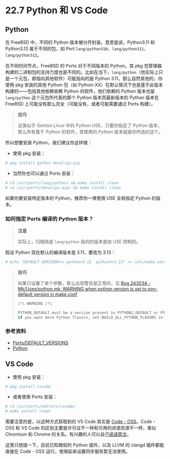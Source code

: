 # 22.7 Python 和 VS Code

## Python

在 FreeBSD 中，不同的 Python 版本被分开封装。意思是说，Python3.11 和 Python3.13 属于不同的包，如 Port `lang/python310`、`lang/python311`、`lang/python312`。

在不同时间节点，FreeBSD 的 Ports 对于不同版本的 Python，其 pkg 包管理器构建的二进制包的支持力度也是不同的。比如在当下，`lang/python`（他实际上只是一个元包，即指向其他软件）可能指向的是 Python 3.11，那么自然其他的，你使用 pkg 安装的其他 Python 包（如 Python-XX）在默认情况下也是基于此版本构建的——包括其他依赖依赖 Python 的软件，他们依赖的 Python 版本也是 `lang/python` 这个元包所代表的那个 Python 版本而最新版本的 Python 版本在 FreeBSD 上可能没有那么完全（可能没有，或者可能需要通过 Ports 构建）。

>**技巧**
>
>这类似于 Gentoo Linux 中的 Python USE。只要你指定了 Python 版本，那么所有基于 Python 的软件，其使用的 Python 版本就是你所选的这个。

所以想要安装 Python，我们建议你这样做：

- 使用 pkg 安装：

```sh
# pkg install python devel/py-pip
```

- 当然你也可以通过 Ports 安装：

```sh
# cd /usr/ports/lang/python/ && make install clean
# cd /usr/ports/devel/py-pip/ && make install clean
```

如果你要安装特定版本的 Python，推荐你一律使用 USE 全局指定 Python 的版本。

### 如何指定 Ports 编译的 Python 版本？

>**注意**
>
>实际上，归根结底 `lang/python` 指向的版本是由 USE 控制的。

假设 Python 现在默认的编译版本是 3.11，要改为 3.13：

```sh
# echo "DEFAULT_VERSIONS+= python=3.13  python3=3.13" >> /etc/make.conf
```

>**技巧**
>
>如果只设置了单个参数，那么出现警告是正常的，见 [Bug 243034 - Mk/Uses/python.mk: WARNING when python version is set to non-default version in make.conf](https://bugs.freebsd.org/bugzilla/show_bug.cgi?id=243034)
>
>```sh
>/!\ WARNING /!\
>
>PYTHON_DEFAULT must be a version present in PYTHON2_DEFAULT or PYTHON3_DEFAULT,
>if you want more Python flavors, set BUILD_ALL_PYTHON_FLAVORS in your make.conf
>```


### 参考资料

- [Ports/DEFAULT_VERSIONS](https://wiki.freebsd.org/Ports/DEFAULT_VERSIONS)
- [Python](https://wiki.freebsd.org/Python)

## VS Code

- 使用 pkg 安装：

```sh
# pkg install vscode
```

- 或者使用 Ports 安装：

```sh
# cd /usr/ports/editors/vscode/ 
# make install clean
```

需要注意的是，以这种方式获取到的 VS Code 其实是 [Code - OSS](https://github.com/microsoft/vscode)。Code - OSS 和 VS Code 的区别主要是许可证不一样和可用的闭源资源不一样，类似 Chromium 和 Chrome 的关系。有兴趣的人可以自己[阅读原文](https://github.com/microsoft/vscode/wiki/Differences-between-the-repository-and-Visual-Studio-Code)。

这里只想提一下，目前已知微软的 Python 插件，以及 LLVM 的 clangd 插件都能直接在 Code - OSS 运行，使用起来设置同步服务暂无法使用。
